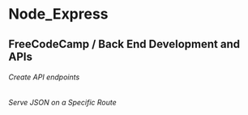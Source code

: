 
# Node_Express

<h2>FreeCodeCamp / Back End Development and APIs</h2>
<h6>Create API endpoints</h6>
<h6>Serve JSON on a Specific Route</h6>
